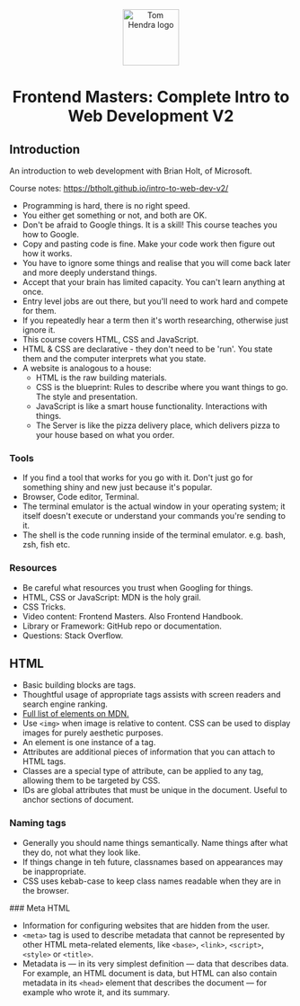 <div align=center>
<img alt="Tom Hendra logo" src="https://res.cloudinary.com/tomhendra/image/upload/v1567091669/tomhendra-logo/tomhendra-logo-round-1024.png" width="100" />
<h1>Frontend Masters: Complete Intro to Web Development V2</h1>
</div>

## Introduction

An introduction to web development with Brian Holt, of Microsoft.

Course notes: https://btholt.github.io/intro-to-web-dev-v2/

- Programming is hard, there is no right speed.
- You either get something or not, and both are OK.
- Don't be afraid to Google things. It is a skill! This course teaches you how to Google.
- Copy and pasting code is fine. Make your code work then figure out how it works.
- You have to ignore some things and realise that you will come back later and more deeply understand things.
- Accept that your brain has limited capacity. You can't learn anything at once.
- Entry level jobs are out there, but you'll need to work hard and compete for them.
- If you repeatedly hear a term then it's worth researching, otherwise just ignore it.
- This course covers HTML, CSS and JavaScript.
- HTML & CSS are declarative - they don't need to be 'run'. You state them and the computer interprets what you state.
- A website is analogous to a house:
  - HTML is the raw building materials.
  - CSS is the blueprint: Rules to describe where you want things to go. The style and presentation.
  - JavaScript is like a smart house functionality. Interactions with things.
  - The Server is like the pizza delivery place, which delivers pizza to your house based on what you order.

### Tools

- If you find a tool that works for you go with it. Don't just go for something shiny and new just because it's popular.
- Browser, Code editor, Terminal.
- The terminal emulator is the actual window in your operating system; it itself doesn't execute or understand your commands you're sending to it.
- The shell is the code running inside of the terminal emulator. e.g. bash, zsh, fish etc.

### Resources

- Be careful what resources you trust when Googling for things.
- HTML, CSS or JavaScript: MDN is the holy grail.
- CSS Tricks.
- Video content: Frontend Masters. Also Frontend Handbook.
- Library or Framework: GitHub repo or documentation.
- Questions: Stack Overflow.

## HTML

- Basic building blocks are tags.
- Thoughtful usage of appropriate tags assists with screen readers and search engine ranking.
- [Full list of elements on MDN.](https://developer.mozilla.org/en-US/docs/Web/HTML/Element)
- Use `<img>` when image is relative to content. CSS can be used to display images for purely aesthetic purposes.
- An element is one instance of a tag.
- Attributes are additional pieces of information that you can attach to HTML tags.
- Classes are a special type of attribute, can be applied to any tag, allowing them to be targeted by CSS.
- IDs are global attributes that must be unique in the document. Useful to anchor sections of document.

### Naming tags

- Generally you should name things semantically. Name things after what they do, not what they look like.
- If things change in teh future, classnames based on appearances may be inappropriate.
- CSS uses kebab-case to keep class names readable when they are in the browser.

### Meta HTML

- Information for configuring websites that are hidden from the user.
- `<meta>` tag is used to describe metadata that cannot be represented by other HTML meta-related elements, like `<base>`, `<link>`, `<script>`, `<style>` or `<title>`.
- Metadata is — in its very simplest definition — data that describes data. For example, an HTML document is data, but HTML can also contain metadata in its `<head>` element that describes the document — for example who wrote it, and its summary.
